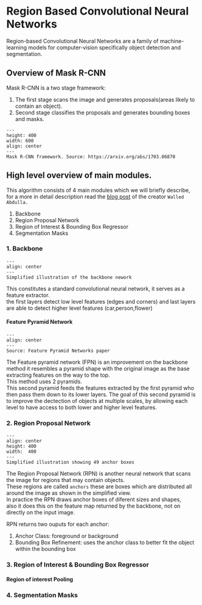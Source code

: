 # Region Based Convolutional Neural Networks
Region-based Convolutional Neural Networks are a family of machine-learning models for computer-vision specifically object detection and segmentation.  

## Overview of Mask R-CNN
Mask R-CNN is a two stage framework: 
1.  The first stage scans the image and generates proposals(areas likely to contain an object).  
2.  Second stage classifies the proposals and generates bounding boxes and masks.

```{figure} ../imgs/cv_imgs/mask-two-stage.png
---
height: 400
width: 600
align: center
---
Mask R-CNN framework. Source: https://arxiv.org/abs/1703.06870

```
## High level overview of main modules.
This algorithm consists of 4 main modules which we will briefly describe,  
for a more in detail description read the [blog post](https://engineering.matterport.com/splash-of-color-instance-segmentation-with-mask-r-cnn-and-tensorflow-7c761e238b46)
of the creator `Walled Abdulla.`

1.  Backbone
2.  Region Proposal Network
3.  Region of Interest & Bounding Box Regressor
4.  Segmentation Masks

### 1. Backbone
```{figure} ../imgs/cv_imgs/backbone.png
---
align: center
---
Simplified illustration of the backbone nework
```
This constitutes a standard convolutional neural network, it serves as a feature extractor.  
the first layers detect low level features (edges and corners) and last layers are able to detect higher level features (car,person,flower)

#### Feature Pyramid Network
```{figure} ../imgs/cv_imgs/feature-pyramid.png
---
align: center
---
Source: Feature Pyramid Networks paper
```

The Feature pyramid network (FPN) is an improvement on the backbone method it resembles a pyramid shape
with the original image as the base extracting features on the way to the top.  
This method uses 2 pyramids.    
This second pyramid feeds the features extracted by the first pyramid who then pass them down to its lower layers.
The goal of this second pyramid is to improve the dectection of objects at multiple scales, by allowing each level to have access to both lower and higher level features.


### 2. Region Proposal Network
```{figure} ../imgs/cv_imgs/rpn-anchors.png
---
align: center
height: 400
width:  400
---
Simplified illustration showing 49 anchor boxes
```

The Region Proposal Network (RPN) is another neural network that scans the image for regions that may contain objects.  
These regions are called `anchors` these are boxes which are distributed all around the image as shown in the simplified view.  
In practice the RPN draws anchor boxes of diferent sizes and shapes,    
also it does this on the feature map returned by the backbone, not on directly on the input image.

RPN returns two ouputs for each anchor:
1.  Anchor Class: foreground or background
2.  Bounding Box Refinement: uses the anchor class to better fit the object within the bounding box


### 3. Region of Interest & Bounding Box Regressor
#### Region of interest Pooling

### 4. Segmentation Masks